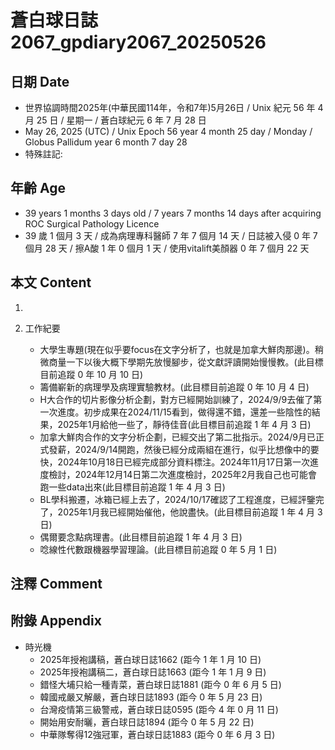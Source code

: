 [_metadata_:encoding]: - "utf-8"
[_metadata_:language]: - "zh-Hant-TW"
[_metadata_:fileformat]: - "markdown"
[_metadata_:MIME_type]: - "text/plain"
[_metadata_:markdown_version]: - "commonmark version 0.30"
[_metadata_:markdown_spec]: - "https://spec.commonmark.org/0.30/"

# 蒼白球日誌2067_gpdiary2067_20250526 #

## 日期 Date ##

* 世界協調時間2025年(中華民國114年，令和7年)5月26日 / Unix 紀元 56 年 4 月 25 日 / 星期一 / 蒼白球紀元 6 年 7 月 28 日
* May 26, 2025 (UTC) / Unix Epoch 56 year 4 month 25 day / Monday / Globus Pallidum year 6 month 7 day 28
* 特殊註記:

## 年齡 Age ##

* 39 years 1 months 3 days old / 7 years 7 months 14 days after acquiring ROC Surgical Pathology Licence
* 39 歲 1 個月 3 天 / 成為病理專科醫師 7 年 7 個月 14 天 / 日誌被入侵 0 年 7 個月 28 天 / 擦A酸 1 年 0 個月 1 天 / 使用vitalift美顏器 0 年 7 個月 22 天

## 本文 Content ##

1. 

2. 工作紀要

    - 大學生專題(現在似乎要focus在文字分析了，也就是加拿大鮮肉那邊)。稍微商量一下以後大概下學期先放慢腳步，從文獻評讀開始慢慢教。(此目標目前追蹤 0 年 10 月 10 日)
    - 籌備嶄新的病理學及病理實驗教材。(此目標目前追蹤 0 年 10 月 4 日)
    - H大合作的切片影像分析企劃，對方已經開始訓練了，2024/9/9去催了第一次進度。初步成果在2024/11/15看到，做得還不錯，還差一些陰性的結果，2025年1月給他一些了，靜待佳音(此目標目前追蹤 1 年 4 月 3 日)
    - 加拿大鮮肉合作的文字分析企劃，已經交出了第二批指示。2024/9月已正式發薪，2024/9/14開跑，然後已經分成兩組在進行，似乎比想像中的要快，2024年10月18日已經完成部分資料標注。2024年11月17日第一次進度檢討，2024年12月14日第二次進度檢討，2025年2月我自己也可能會跑一些data出來(此目標目前追蹤 1 年 4 月 3 日)
    - BL學科搬遷，冰箱已經上去了，2024/10/17確認了工程進度，已經評鑒完了，2025年1月我已經開始催他，他說盡快。(此目標目前追蹤 1 年 4 月 3 日)
    - 偶爾要念點病理書。(此目標目前追蹤 1 年 4 月 3 日)
    - 唸線性代數跟機器學習理論。(此目標目前追蹤 0 年 5 月 1 日)

## 注釋 Comment ##


## 附錄 Appendix ##

* 時光機
    - 2025年授袍講稿，蒼白球日誌1662 (距今 1 年 1 月 10 日)
    - 2025年授袍講稿二，蒼白球日誌1663 (距今 1 年 1 月 9 日)
    - 錯怪大埔只給一種青菜，蒼白球日誌1881 (距今 0 年 6 月 5 日)
    - 韓國戒嚴又解嚴，蒼白球日誌1893 (距今 0 年 5 月 23 日)
    - 台灣疫情第三級警戒，蒼白球日誌0595 (距今 4 年 0 月 11 日)
    - 開始用安耐曬，蒼白球日誌1894 (距今 0 年 5 月 22 日)
    - 中華隊奪得12強冠軍，蒼白球日誌1883 (距今 0 年 6 月 3 日)

